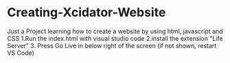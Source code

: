 # Creating-Xcidator-Website
Just a Project learning how to create a website by using html, javascript and CSS
1.Run the index.html with visual studio code
2.install the extension "Life Server"
3. Press Go Live in below right of the screen (if not shown, restart VS Code)
